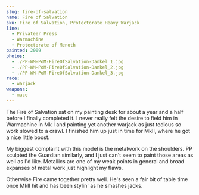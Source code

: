 ```yaml
---
slug: fire-of-salvation
name: Fire of Salvation
sku: Fire of Salvation, Protectorate Heavy Warjack
line:
  - Privateer Press
  - Warmachine
  - Protectorate of Menoth
painted: 2009
photos:
  - ./PP-WM-PoM-FireOfSalvation-Dankel_1.jpg
  - ./PP-WM-PoM-FireOfSalvation-Dankel_2.jpg
  - ./PP-WM-PoM-FireOfSalvation-Dankel_3.jpg
race:
  - warjack
weapons:
  - mace
---
```


The Fire of Salvation sat on my painting desk for about a year and a half before I finally completed it. I never really felt the desire to field him in Warmachine in Mk I and painting yet another warjack as just tedious so work slowed to a crawl. I finished him up just in time for MkII, where he got a nice little boost.

My biggest complaint with this model is the metalwork on the shoulders. PP sculpted the Guardian similarly, and I just can't seem to paint those areas as well as I'd like. Metallics are one of my weak points in general and broad expanses of metal work just highlight my flaws.

Otherwise Fire came together pretty well. He's seen a fair bit of table time once MkII hit and has been stylin' as he smashes jacks.
